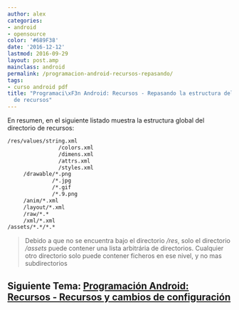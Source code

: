 ```yaml
---
author: alex
categories:
- android
- opensource
color: '#689F38'
date: '2016-12-12'
lastmod: 2016-09-29
layout: post.amp
mainclass: android
permalink: /programacion-android-recursos-repasando/
tags:
- curso android pdf
title: "Programaci\xF3n Android: Recursos - Repasando la estructura del directorio
  de recursos"
---
```


En resumen, en el siguiente listado muestra la estructura global del directorio de recursos:

```bash
/res/values/string.xml
                /colors.xml
                /dimens.xml
                /attrs.xml
                /styles.xml
     /drawable/*.png
              /*.jpg
              /*.gif
              /*.9.png
     /anim/*.xml
     /layout/*.xml
     /raw/*.*
     /xml/*.xml
/assets/*.*/*.*
```

> Debido a que no se encuentra bajo el directorio <i>/res</i>, solo el directorio<i> /assets</i> puede contener una lista arbitrária de directorios. Cualquier otro directorio solo puede contener ficheros en ese nivel, y no mas subdirectorios

## Siguiente Tema: [Programación Android: Recursos - Recursos y cambios de configuración][1]

 [1]: https://elbauldelprogramador.com/programacion-android-recursos-recursos/